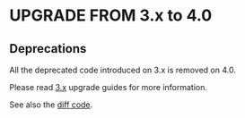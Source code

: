 UPGRADE FROM 3.x to 4.0
=======================

## Deprecations

All the deprecated code introduced on 3.x is removed on 4.0.

Please read [3.x](https://github.com/sonata-project/SonataTimelineBundle/tree/3.x) upgrade guides for more information.

See also the [diff code](https://github.com/sonata-project/SonataTimelineBundle/compare/3.x...4.0.0).
